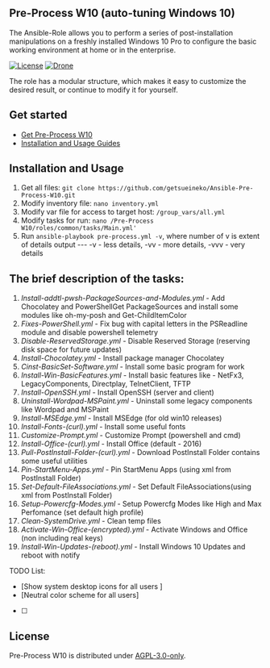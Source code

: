## Pre-Process W10 (auto-tuning Windows 10)

The Ansible-Role allows you to perform a series of post-installation manipulations on a freshly installed Windows 10 Pro to configure the basic working environment at home or in the enterprise.

[![License](https://github.com/getsueineko/Ansible-Pre-Process-W10/blob/master/license.svg)](LICENSE)
[![Drone](https://github.com/getsueineko/Ansible-Pre-Process-W10/blob/master/status.svg)](https://github.com/getsueineko/Ansible-Pre-Process-W10/releases)

The role has a modular structure, which makes it easy to customize the desired result, or continue to modify it for yourself.

## Get started

- [Get Pre-Process W10](https://github.com/getsueineko/Ansible-Pre-Process-W10.git)
- [Installation and Usage Guides](https://github.com/getsueineko/Ansible-Pre-Process-W10#installation-and-usage)

## Installation and Usage

1. Get all files: ```git clone https://github.com/getsueineko/Ansible-Pre-Process-W10.git```
2. Modify inventory file: ```nano inventory.yml```
3. Modify var file for access to target host: ```/group_vars/all.yml```
4. Modify tasks for run: ```nano /Pre-Process W10/roles/common/tasks/Main.yml'```
5. Run ```ansible-playbook pre-process.yml -v```, where number of v is extent of details output --- -v - less details, -vv - more details, -vvv - very details

## The brief description of the tasks:

1.  _Install-addtl-pwsh-PackageSources-and-Modules.yml_ - Add Chocolatey and PowerShellGet PackageSources and install some modules like oh-my-posh and Get-ChildItemColor
2.  _Fixes-PowerShell.yml_ - Fix bug with capital letters in the PSReadline module and disable powershell telemetry
3.  _Disable-ReservedStorage.yml_ - Disable Reserved Storage (reserving disk space for future updates)
4.  _Install-Chocolatey.yml_ - Install package manager Chocolatey
5.  _Cinst-BasicSet-Software.yml_ - Install some basic program for work
6.  _Install-Win-BasicFeatures.yml_ - Install basic features like - NetFx3, LegacyComponents, Directplay, TelnetClient, TFTP
7.  _Install-OpenSSH.yml_ - Install OpenSSH (server and client)
8.  _Uninstall-Wordpad-MSPaint.yml_ - Uninstall some legacy components like Wordpad and MSPaint
9.  _Install-MSEdge.yml_ - Install MSEdge (for old win10 releases)
10. _Install-Fonts-(curl).yml_ - Install some useful fonts
11. _Customize-Prompt.yml_ - Customize Prompt (powershell and cmd)
12. _Install-Office-(curl).yml_ - Install Office (default - 2016)
13. _Pull-PostInstall-Folder-(curl).yml_ - Download PostInstall Folder contains some useful utilities
14. _Pin-StartMenu-Apps.yml_ - Pin StartMenu Apps (using xml from PostInstall Folder)
15. _Set-Default-FileAssociations.yml_ - Set Default FileAssociations(using xml from PostInstall Folder)
16. _Setup-Powercfg-Modes.yml_ - Setup Powercfg Modes like High and Max Perfomance (set default high profile)
17. _Clean-SystemDrive.yml_ - Clean temp files
18. _Activate-Win-Office-(encrypted).yml_ - Activate Windows and Office (non including real keys)
19. _Install-Win-Updates-(reboot).yml_ - Install Windows 10 Updates and reboot with notify

TODO List:
- [Show system desktop icons for all users ]
- [Neutral color scheme for all users] 
- [ ] 

## License

Pre-Process W10 is distributed under [AGPL-3.0-only](LICENSE).
